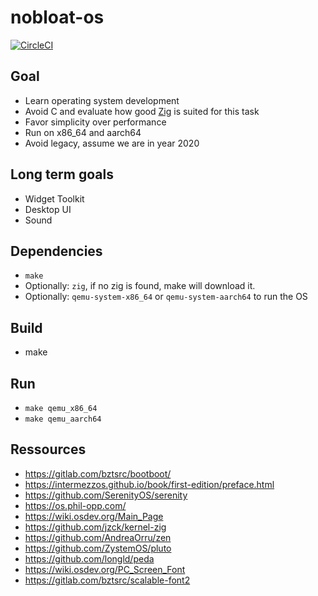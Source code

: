 # nobloat-os

[![CircleCI](https://circleci.com/gh/nobloat/os.svg?style=svg)](https://circleci.com/gh/nobloat)

## Goal
- Learn operating system development
- Avoid C and evaluate how good [Zig](https://ziglang.org/) is suited for this task
- Favor simplicity over performance
- Run on x86_64 and aarch64
- Avoid legacy, assume we are in year 2020


## Long term goals
- Widget Toolkit
- Desktop UI
- Sound


## Dependencies
- `make`
- Optionally: `zig`, if no zig is found, make will download it.
- Optionally: `qemu-system-x86_64` or `qemu-system-aarch64` to run the OS

## Build
- make

## Run
- `make qemu_x86_64`
- `make qemu_aarch64`

## Ressources
- https://gitlab.com/bztsrc/bootboot/
- https://intermezzos.github.io/book/first-edition/preface.html
- https://github.com/SerenityOS/serenity
- https://os.phil-opp.com/
- https://wiki.osdev.org/Main_Page
- https://github.com/jzck/kernel-zig
- https://github.com/AndreaOrru/zen
- https://github.com/ZystemOS/pluto
- https://github.com/longld/peda
- https://wiki.osdev.org/PC_Screen_Font
- https://gitlab.com/bztsrc/scalable-font2